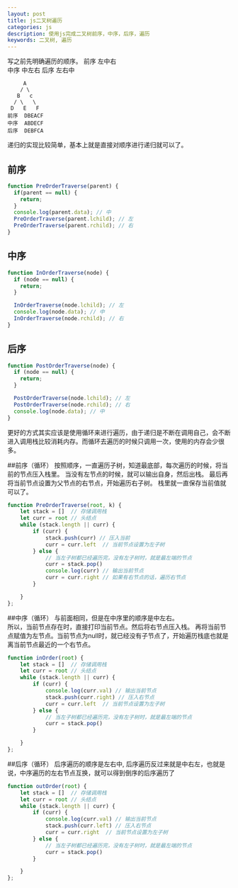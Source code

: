 ```yaml
---
layout: post
title: js二叉树遍历
categories: js
description: 使用js完成二叉树前序，中序，后序，遍历
keywords: 二叉树, 遍历
---
```

写之前先明确遍历的顺序。
前序 左中右  
中序 中左右 
后序 左右中 

```
     A
    / \
   B   c
  / \   \
 D   E   F
前序  DBEACF
中序  ABDECF
后序  DEBFCA
```
递归的实现比较简单，基本上就是直接对顺序进行递归就可以了。

## 前序
```js
function PreOrderTraverse(parent) {
  if(parent == null) {
    return;
  }
  console.log(parent.data); // 中
  PreOrderTraverse(parent.lchild); // 左
  PreOrderTraverse(parent.rchild); // 右
}
```

## 中序
```js
function InOrderTraverse(node) {
  if (node == null) {
    return;
  }

  InOrderTraverse(node.lchild); // 左
  console.log(node.data); // 中
  InOrderTraverse(node.rchild); // 右
}
```
## 后序
```js
function PostOrderTraverse(node) {
  if (node == null) {
    return;
  }

  PostOrderTraverse(node.lchild); // 左
  PostOrderTraverse(node.rchild); // 右
  console.log(node.data); // 中
}
```
更好的方式其实应该是使用循环来进行遍历，由于递归是不断在调用自己，会不断进入调用栈比较消耗内存。而循环去遍历的时候只调用一次，使用的内存会少很多。

##前序（循环）
按照顺序，一直遍历子树，知道最底部，每次遍历的时候，将当前的节点压入栈里。 
当没有左节点的时候，就可以输出自身，然后出栈。 
最后再将当前节点设置为父节点的右节点，开始遍历右子树。 
栈里就一直保存当前值就可以了。
```js
function PreOrderTraverse(root, k) {
    let stack = []  // 存储调用栈
    let curr = root // 头结点
    while (stack.length || curr) {
        if (curr) {
            stack.push(curr) // 压入当前
            curr = curr.left  // 当前节点设置为左子树
        } else {
            // 当左子树都已经遍历完，没有左子树时，就是最左端的节点
            curr = stack.pop()
            console.log(curr) // 输出当前节点
            curr = curr.right // 如果有右节点的话，遍历右节点
        }

    }
};
```
##中序（循环）
与前面相同，但是在中序里的顺序是中左右。  
所以，当前节点存在时，直接打印当前节点。然后将右节点压入栈。 
再将当前节点赋值为左节点。当前节点为null时，就已经没有子节点了，开始遍历栈底也就是离当前节点最近的一个右节点。
```js
function inOrder(root) {
    let stack = []  // 存储调用栈
    let curr = root // 头结点
    while (stack.length || curr) {
        if (curr) {
            console.log(curr.val) // 输出当前节点
            stack.push(curr.right) // 压入右节点
            curr = curr.left  // 当前节点设置为左子树
        } else {
            // 当左子树都已经遍历完，没有左子树时，就是最左端的节点
            curr = stack.pop()
        }

    }
};
```
##后序（循环）
后序遍历的顺序是左右中, 后序遍历反过来就是中右左，也就是说，中序遍历的左右节点互换，就可以得到倒序的后序遍历了

```js
function outOrder(root) {
    let stack = []  // 存储调用栈
    let curr = root // 头结点
    while (stack.length || curr) {
        if (curr) {
            console.log(curr.val) // 输出当前节点
            stack.push(curr.left) // 压入右节点
            curr = curr.right  // 当前节点设置为左子树
        } else {
            // 当左子树都已经遍历完，没有左子树时，就是最左端的节点
            curr = stack.pop()
        }

    }
};
```